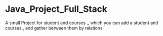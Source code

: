 # Java_Project_Full_Stack
A small Project for student and courses ,, which you can add a student and courses,, and gather between them by relations
